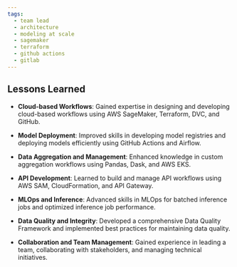 ```yaml
---
tags:
  - team lead
  - architecture 
  - modeling at scale
  - sagemaker
  - terraform
  - github actions
  - gitlab
---
```


## Lessons Learned <a id="procore-lessons"></a>

- **Cloud-based Workflows**: Gained expertise in designing and developing cloud-based workflows using AWS SageMaker, Terraform, DVC, and GitHub.

- **Model Deployment**: Improved skills in developing model registries and deploying models efficiently using GitHub Actions and Airflow.

- **Data Aggregation and Management**: Enhanced knowledge in custom aggregation workflows using Pandas, Dask, and AWS EKS.

- **API Development**: Learned to build and manage API workflows using AWS SAM, CloudFormation, and API Gateway.

- **MLOps and Inference**: Advanced skills in MLOps for batched inference jobs and optimized inference job performance.

- **Data Quality and Integrity**: Developed a comprehensive Data Quality Framework and implemented best practices for maintaining data quality.

- **Collaboration and Team Management**: Gained experience in leading a team, collaborating with stakeholders, and managing technical initiatives.

